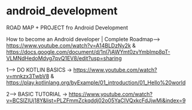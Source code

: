 # android_development
ROAD MAP + PROJECT fro Android Development

How to become an Android developer | Complete Roadmap-->  https://www.youtube.com/watch?v=A14BLDzNy2k & https://docs.google.com/document/d/1nl7jAWYmt0zvYmbImp8pT-VLMNdHedoMdvg7qvQ1EV8/edit?usp=sharing
    
1--> DO KOTLIN BASICS ->  https://www.youtube.com/watch?v=mnkzx3TwbV8 & https://play.kotlinlang.org/byExample/01_introduction/01_Hello%20world


2--> BASIC TUTORIAL -> https://www.youtube.com/watch?v=BCSlZIUj18Y&list=PLZFmmZckqddj02o05YaCIVQxkcFdJjwMi&index=9

